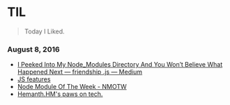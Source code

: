 # TIL
> Today I Liked.

### August 8, 2016
- [I Peeked Into My Node_Modules Directory And You Won’t Believe What Happened Next — friendship .js — Medium](https://medium.com/friendship-dot-js/i-peeked-into-my-node-modules-directory-and-you-wont-believe-what-happened-next-b89f63d21558#.bypxdd8v7) 
- [JS features](https://jsfeatures.in/) 
- [Node Module Of The Week - NMOTW](https://nmotw.in/) 
- [Hemanth.HM's paws on tech.](https://h3manth.com/) 
